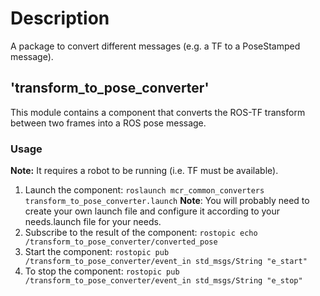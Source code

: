 # Description
A package to convert different messages (e.g. a TF to a PoseStamped message).

## 'transform_to_pose_converter'
This module contains a component that converts the
ROS-TF transform between two frames into a ROS pose message.

### Usage
**Note:** It requires a robot to be running (i.e. TF must be available).

1. Launch the component:
```roslaunch mcr_common_converters transform_to_pose_converter.launch```
**Note**: You will probably need to create your own launch file and configure
it according to your needs.launch file for your needs.
2. Subscribe to the result of the component:
```rostopic echo /transform_to_pose_converter/converted_pose```
5. Start the component:
```rostopic pub /transform_to_pose_converter/event_in std_msgs/String "e_start"```
6. To stop the component:
```rostopic pub /transform_to_pose_converter/event_in std_msgs/String "e_stop"```